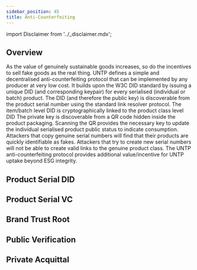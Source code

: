 ```yaml
---
sidebar_position: 45
title: Anti-Counterfeiting
---
```


import Disclaimer from '../\_disclaimer.mdx';

<Disclaimer />

## Overview

As the value of genuinely sustainable goods increases, so do the incentives to sell fake goods as the real thing. UNTP defines a simple and decentralised anti-counterfeiting protocol that can be implemented by any producer at very low cost. It builds upon the W3C DID standard by issuing a unique DID (and corresponding keypair) for every serialised (individual or batch) product. The DID (and therefore the public key) is discoverable from the product serial number using the standard link resolver protocol. The item/batch level DID is cryptographically linked to the product class level DID The private key is discoverable from a QR code hidden inside the product packaging. Scanning the QR provides the necessary key to update the individual serialised product public status to indicate consumption. Attackers that copy genuine serial numbers will find that their products are quickly identifiable as fakes. Attackers that try to create new serial numbers will not be able to create valid links to the genuine product class. The UNTP anti-counterfeiting protocol provides additional value/incentive for UNTP uptake beyond ESG integrity.

## Product Serial DID

## Product Serial VC

## Brand Trust Root

## Public Verification

## Private Acquittal

